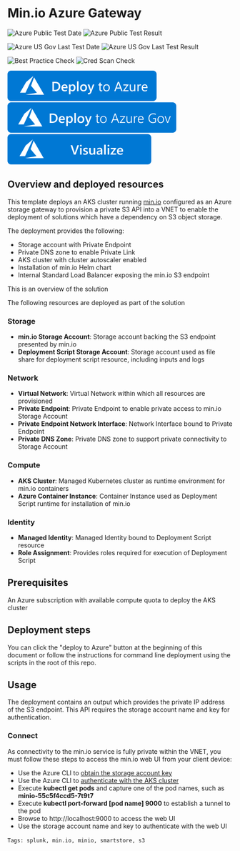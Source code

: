 # Min.io Azure Gateway

![Azure Public Test Date](https://azurequickstartsservice.blob.core.windows.net/badges/application-workloads/minio/minio-azure-gateway/PublicLastTestDate.svg)
![Azure Public Test Result](https://azurequickstartsservice.blob.core.windows.net/badges/application-workloads/minio/minio-azure-gateway/PublicDeployment.svg)

![Azure US Gov Last Test Date](https://azurequickstartsservice.blob.core.windows.net/badges/application-workloads/minio/minio-azure-gateway/FairfaxLastTestDate.svg)
![Azure US Gov Last Test Result](https://azurequickstartsservice.blob.core.windows.net/badges/application-workloads/minio/minio-azure-gateway/FairfaxDeployment.svg)

![Best Practice Check](https://azurequickstartsservice.blob.core.windows.net/badges/application-workloads/minio/minio-azure-gateway/BestPracticeResult.svg)
![Cred Scan Check](https://azurequickstartsservice.blob.core.windows.net/badges/application-workloads/minio/minio-azure-gateway/CredScanResult.svg)

[![Deploy To Azure](https://raw.githubusercontent.com/Azure/azure-quickstart-templates/master/1-CONTRIBUTION-GUIDE/images/deploytoazure.svg?sanitize=true)](https://portal.azure.com/#create/Microsoft.Template/uri/https%3A%2F%2Fraw.githubusercontent.com%2FAzure%2Fazure-quickstart-templates%2Fmaster%2Fapplication-workloads%2Fminio%2Fminio-azure-gateway%2Fazuredeploy.json)
[![Deploy To Azure US Gov](https://raw.githubusercontent.com/Azure/azure-quickstart-templates/master/1-CONTRIBUTION-GUIDE/images/deploytoazuregov.svg?sanitize=true)](https://portal.azure.us/#create/Microsoft.Template/uri/https%3A%2F%2Fraw.githubusercontent.com%2FAzure%2Fazure-quickstart-templates%2Fmaster%2Fapplication-workloads%2Fminio%2Fminio-azure-gateway%2Fazuredeploy.json)
[![Visualize](https://raw.githubusercontent.com/Azure/azure-quickstart-templates/master/1-CONTRIBUTION-GUIDE/images/visualizebutton.svg?sanitize=true)](http://armviz.io/#/?load=https%3A%2F%2Fraw.githubusercontent.com%2FAzure%2Fazure-quickstart-templates%2Fmaster%2Fapplication-workloads%2Fminio%2Fminio-azure-gateway%2Fazuredeploy.json)


## Overview and deployed resources

This template deploys an AKS cluster running [min.io](https://min.io/) configured as an Azure storage gateway to provision a private S3 API into a VNET to enable the deployment of solutions which have a dependency on S3 object storage. 

The deployment provides the following:

+ Storage account with Private Endpoint
+ Private DNS zone to enable Private Link
+ AKS cluster with cluster autoscaler enabled
+ Installation of min.io Helm chart
+ Internal Standard Load Balancer exposing the min.io S3 endpoint

This is an overview of the solution

The following resources are deployed as part of the solution

### Storage

+ **min.io Storage Account**: Storage account backing the S3 endpoint presented by min.io
+ **Deployment Script Storage Account**: Storage account used as file share for deployment script resource, including inputs and logs

### Network

+ **Virtual Network**: Virtual Network within which all resources are provisioned
+ **Private Endpoint**: Private Endpoint to enable private access to min.io Storage Account
+ **Private Endpoint Network Interface**: Network Interface bound to Private Endpoint
+ **Private DNS Zone**: Private DNS zone to support private connectivity to Storage Account

### Compute

+ **AKS Cluster**: Managed Kubernetes cluster as runtime environment for min.io containers
+ **Azure Container Instance**: Container Instance used as Deployment Script runtime for installation of min.io

### Identity

+ **Managed Identity**: Managed Identity bound to Deployment Script resource
+ **Role Assignment**: Provides roles required for execution of Deployment Script

## Prerequisites

An Azure subscription with available compute quota to deploy the AKS cluster

## Deployment steps

You can click the "deploy to Azure" button at the beginning of this document or follow the instructions for command line deployment using the scripts in the root of this repo.


## Usage

The deployment contains an output which provides the private IP address of the S3 endpoint.  This API requires the storage account name and key for authentication.

### Connect

As connectivity to the min.io service is fully private within the VNET, you must follow these steps to access the min.io web UI from your client device:

+ Use the Azure CLI to [obtain the storage account key](https://docs.microsoft.com/en-us/cli/azure/storage/account/keys?view=azure-cli-latest#az_storage_account_keys_list)
+ Use the Azure CLI to [authenticate with the AKS cluster](https://docs.microsoft.com/en-us/cli/azure/aks?view=azure-cli-latest#az_aks_get_credentials)
+ Execute **kubectl get pods** and capture one of the pod names, such as **minio-55c5f4ccd5-7t9t7**
+ Execute **kubectl port-forward [pod name] 9000** to establish a tunnel to the pod
+ Browse to http://localhost:9000 to access the web UI
+ Use the storage account name and key to authenticate with the web UI

`Tags: splunk, min.io, minio, smartstore, s3`
